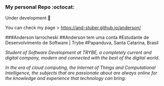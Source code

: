 ### My personal Repo :octocat:

Under development :hammer:

You can check my page > https://and-stuber.github.io/anderson/

###Anderson Iarrocheski
##Anderson tem uma conta
#Estudante de Desenvolvimento de Software | Trybe
#Papanduva, Santa Catarina, Brasil

*Student of Software Development at TRYBE, a completely current and digital company,
modern and connected with the best of the digital world.*

*In the era of cloud computing, the Internet of Things and Computational Intelligence, the subjects that are passionate about are always online for the knowledge and experience that technology can bring.*

